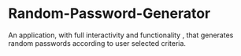 # Random-Password-Generator
An application, with full interactivity and functionality , that generates random passwords according to user selected criteria.
